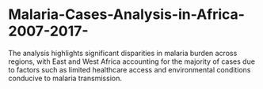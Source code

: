 # Malaria-Cases-Analysis-in-Africa-2007-2017-
The analysis highlights significant disparities in malaria  burden across regions, with East and West Africa accounting for the majority of cases due to  factors such as limited healthcare access and environmental conditions conducive to malaria  transmission.
